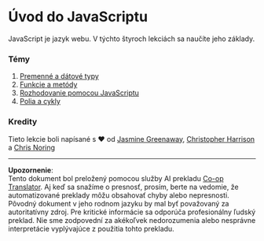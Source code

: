 <!--
CO_OP_TRANSLATOR_METADATA:
{
  "original_hash": "cc9e70a2f096c67389c8acff1521fc27",
  "translation_date": "2025-08-27T22:35:47+00:00",
  "source_file": "2-js-basics/README.md",
  "language_code": "sk"
}
-->
# Úvod do JavaScriptu

JavaScript je jazyk webu. V týchto štyroch lekciách sa naučíte jeho základy.

### Témy

1. [Premenné a dátové typy](1-data-types/README.md)
2. [Funkcie a metódy](2-functions-methods/README.md)
3. [Rozhodovanie pomocou JavaScriptu](3-making-decisions/README.md)
4. [Polia a cykly](4-arrays-loops/README.md)

### Kredity

Tieto lekcie boli napísané s ♥️ od [Jasmine Greenaway](https://twitter.com/paladique), [Christopher Harrison](https://twitter.com/geektrainer) a [Chris Noring](https://twitter.com/chris_noring)

---

**Upozornenie**:  
Tento dokument bol preložený pomocou služby AI prekladu [Co-op Translator](https://github.com/Azure/co-op-translator). Aj keď sa snažíme o presnosť, prosím, berte na vedomie, že automatizované preklady môžu obsahovať chyby alebo nepresnosti. Pôvodný dokument v jeho rodnom jazyku by mal byť považovaný za autoritatívny zdroj. Pre kritické informácie sa odporúča profesionálny ľudský preklad. Nie sme zodpovední za akékoľvek nedorozumenia alebo nesprávne interpretácie vyplývajúce z použitia tohto prekladu.